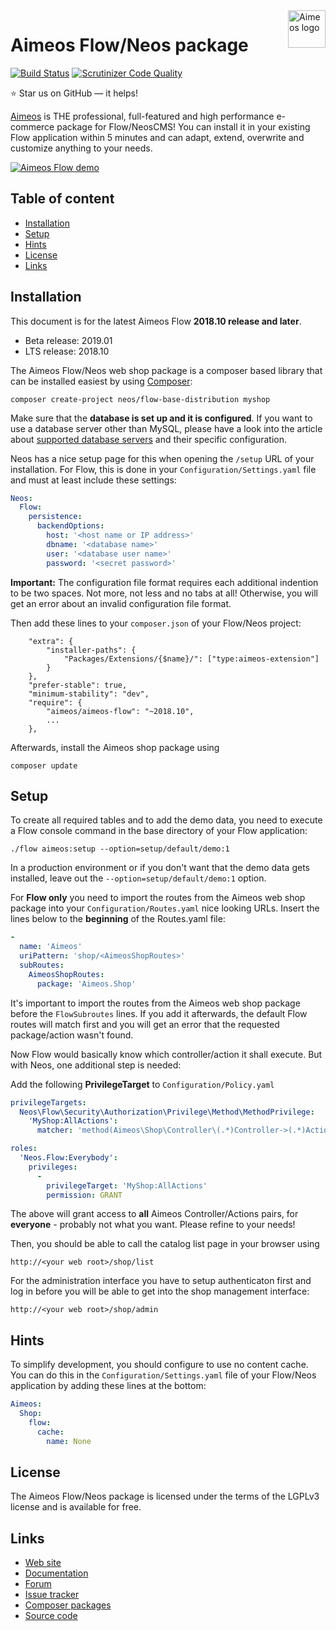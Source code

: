 <a href="https://aimeos.org/">
    <img src="https://aimeos.org/fileadmin/template/icons/logo.png" alt="Aimeos logo" title="Aimeos" align="right" height="60" />
</a>

# Aimeos Flow/Neos package

[![Build Status](https://travis-ci.org/aimeos/aimeos-flow.svg?branch=master)](https://travis-ci.org/aimeos/aimeos-flow)
[![Scrutinizer Code Quality](https://scrutinizer-ci.com/g/aimeos/aimeos-flow/badges/quality-score.png?b=master)](https://scrutinizer-ci.com/g/aimeos/aimeos-flow/?branch=master)

:star: Star us on GitHub — it helps!

[Aimeos](https://aimeos.org/Flow) is THE professional, full-featured and
high performance e-commerce package for Flow/NeosCMS!  You can install it in your
existing Flow application within 5 minutes and can adapt, extend, overwrite
and customize anything to your needs.

[![Aimeos Flow demo](https://aimeos.org/fileadmin/aimeos.org/images/aimeos-github.png)](http://flow.demo.aimeos.org/)

## Table of content

- [Installation](#installation)
- [Setup](#setup)
- [Hints](#hints)
- [License](#license)
- [Links](#links)

## Installation

This document is for the latest Aimeos Flow **2018.10 release and later**.

- Beta release: 2019.01
- LTS release: 2018.10

The Aimeos Flow/Neos web shop package is a composer based library that can be
installed easiest by using [Composer](https://getcomposer.org):

`composer create-project neos/flow-base-distribution myshop`

Make sure that the **database is set up and it is configured**.  If you want to
use a database server other than MySQL, please have a look into the article about
[supported database servers](https://aimeos.org/docs/Developers/Library/Database_support)
and their specific configuration.

Neos has a nice setup page for this when opening the `/setup` URL of your installation.
For Flow, this is done in your `Configuration/Settings.yaml` file and must
at least include these settings:

```yaml
Neos:
  Flow:
    persistence:
      backendOptions:
        host: '<host name or IP address>'
        dbname: '<database name>'
        user: '<database user name>'
        password: '<secret password>'
```

**Important:** The configuration file format requires each additional indention
to be two spaces. Not more, not less and no tabs at all! Otherwise, you will get
an error about an invalid configuration file format.

Then add these lines to your `composer.json` of your Flow/Neos project:

```
    "extra": {
        "installer-paths": {
            "Packages/Extensions/{$name}/": ["type:aimeos-extension"]
        }
    },
    "prefer-stable": true,
    "minimum-stability": "dev",
    "require": {
        "aimeos/aimeos-flow": "~2018.10",
        ...
    },
```

Afterwards, install the Aimeos shop package using

`composer update`

## Setup

To create all required tables and to add the demo data, you need to execute a
Flow console command in the base directory of your Flow application:

`./flow aimeos:setup --option=setup/default/demo:1`

In a production environment or if you don't want that the demo data gets
installed, leave out the `--option=setup/default/demo:1` option.

For **Flow only** you need to import the routes from the Aimeos web shop
package into your `Configuration/Routes.yaml` nice looking URLs. Insert the lines
below to the **beginning** of the Routes.yaml file:

```yaml
-
  name: 'Aimeos'
  uriPattern: 'shop/<AimeosShopRoutes>'
  subRoutes:
    AimeosShopRoutes:
      package: 'Aimeos.Shop'
```

It's important to import the routes from the Aimeos web shop package before the
`FlowSubroutes` lines. If you add it afterwards, the default Flow routes will
match first and you will get an error that the requested package/action wasn't
found.

Now Flow would basically know which controller/action it shall execute. But with
Neos, one additional step is needed:

Add the following **PrivilegeTarget** to `Configuration/Policy.yaml`

```yaml
privilegeTargets:
  Neos\Flow\Security\Authorization\Privilege\Method\MethodPrivilege:
    'MyShop:AllActions':
      matcher: 'method(Aimeos\Shop\Controller\(.*)Controller->(.*)Action())'

roles:
  'Neos.Flow:Everybody':
    privileges:
      -
        privilegeTarget: 'MyShop:AllActions'
        permission: GRANT
```

The above will grant access to **all** Aimeos Controller/Actions pairs, for
**everyone** - probably not what you want. Please refine to your needs!

Then, you should be able to call the catalog list page in your browser using

```http://<your web root>/shop/list```

For the administration interface you have to setup authenticaton first and log
in before you will be able to get into the shop management interface:

```http://<your web root>/shop/admin```

## Hints

To simplify development, you should configure to use no content cache. You can
do this in the `Configuration/Settings.yaml` file of your Flow/Neos application
by adding these lines at the bottom:

```yaml
Aimeos:
  Shop:
    flow:
      cache:
        name: None
```

## License

The Aimeos Flow/Neos package is licensed under the terms of the LGPLv3 license
and is available for free.

## Links

* [Web site](https://aimeos.org/Flow)
* [Documentation](https://aimeos.org/docs/Flow)
* [Forum](https://aimeos.org/help)
* [Issue tracker](https://github.com/aimeos/aimeos-flow/issues)
* [Composer packages](https://packagist.org/packages/aimeos/aimeos-flow)
* [Source code](https://github.com/aimeos/aimeos-flow)
